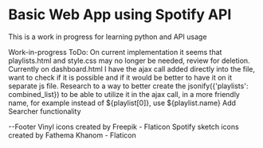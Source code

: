 # Basic Web App using Spotify API 
This is a work in progress for learning python and API usage

Work-in-progress
ToDo:
On current implementation it seems that playlists.html and style.css may no longer be needed, review for deletion.
Currently on dashboard.html I have the ajax call added directly into the file, want to check if it is possible and if it would be better to have it on it separate js file.
Research to a way to better create the jsonify({'playlists': combined_list}) to be able to utilize it in the ajax call, in a more friendly name, for example instead of ${playlist[0]}, use ${playlist.name}
Add Searcher functionality

--Footer
Vinyl icons created by Freepik - Flaticon
Spotify sketch icons created by Fathema Khanom - Flaticon
